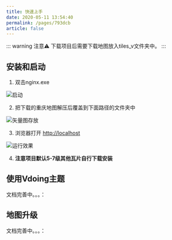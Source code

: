 ```yaml
---
title: 快速上手
date: 2020-05-11 13:54:40
permalink: /pages/793dcb
article: false
---
```


::: warning 注意⚠️
下载项目后需要下载地图放入tiles_v文件夹中。
:::

## 安装和启动
1.  双击nginx.exe

<img :src="$withBase('/img/install/1.png')" alt="启动" class="no-zoom ">

2. 把下载的重庆地图解压后覆盖到下面路径的文件夹中
<img :src="$withBase('/img/install/2.png')" alt="矢量图存放" class="no-zoom ">

3. 浏览器打开 <a href="http://localhost"  target="_blank">http://localhost</a>

<img :src="$withBase('/img/install/3.png')" alt="运行效果" class="no-zoom ">



4. **注意项目默认5-7级其他瓦片自行下载安装**

## 使用Vdoing主题

文档完善中。。。：


## 地图升级

文档完善中。。。：
